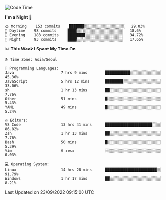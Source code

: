 <!--START_SECTION:waka-->
![Code Time](http://img.shields.io/badge/Code%20Time-1%2C464%20hrs%202%20mins-blue)

**I'm a Night 🦉** 

```text
🌞 Morning    153 commits    ███████░░░░░░░░░░░░░░░░░░   29.03% 
🌆 Daytime    98 commits     ████░░░░░░░░░░░░░░░░░░░░░   18.6% 
🌃 Evening    183 commits    ████████░░░░░░░░░░░░░░░░░   34.72% 
🌙 Night      93 commits     ████░░░░░░░░░░░░░░░░░░░░░   17.65%

```


📊 **This Week I Spent My Time On** 

```text
⌚︎ Time Zone: Asia/Seoul

💬 Programming Languages: 
Java                     7 hrs 9 mins        ███████████░░░░░░░░░░░░░░   45.36% 
JavaScript               5 hrs 12 mins       ████████░░░░░░░░░░░░░░░░░   33.06% 
sh                       1 hr 13 mins        ██░░░░░░░░░░░░░░░░░░░░░░░   7.76% 
Other                    51 mins             █░░░░░░░░░░░░░░░░░░░░░░░░   5.43% 
YAML                     49 mins             █░░░░░░░░░░░░░░░░░░░░░░░░   5.24%

🔥 Editors: 
VS Code                  13 hrs 41 mins      █████████████████████░░░░   86.82% 
Zsh                      1 hr 13 mins        ██░░░░░░░░░░░░░░░░░░░░░░░   7.76% 
Bash                     50 mins             █░░░░░░░░░░░░░░░░░░░░░░░░   5.39% 
Vim                      0 secs              ░░░░░░░░░░░░░░░░░░░░░░░░░   0.03%

💻 Operating System: 
Linux                    14 hrs 28 mins      ███████████████████████░░   91.79% 
Windows                  1 hr 17 mins        ██░░░░░░░░░░░░░░░░░░░░░░░   8.21%

```


 Last Updated on 23/09/2022 09:15:00 UTC
<!--END_SECTION:waka-->
